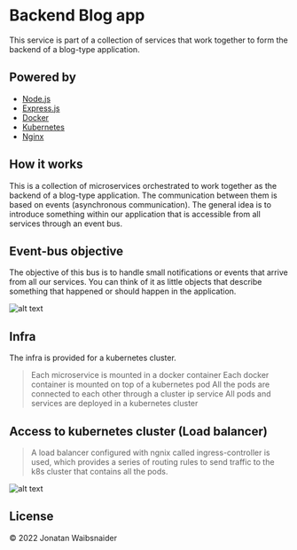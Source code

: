 # Backend Blog app

This service is part of a collection of services that work together to form the backend of a blog-type application.

## Powered by
- [Node.js](https://nodejs.org/)
- [Express.js](https://expressjs.com/es/)
- [Docker](https://docs.docker.com/)
- [Kubernetes](https://kubernetes.io/es/docs/home/)
- [Nginx](https://kubernetes.github.io/ingress-nginx/deploy/)

## How it works
This is a collection of microservices orchestrated to work together as the backend of a blog-type application. The communication between them is based on events (asynchronous communication). The general idea is to introduce something within our application that is accessible from all services through an event bus.
## Event-bus objective
The objective of this bus is to handle small notifications or events that arrive from all our services. You can think of it as little objects that describe something that happened or should happen in the application.

[bus]: https://hackernoon.com/hn-images/1*afKDwjre2y0Aqw-VBy--mA.png "Microservices with event-bus diagram"
![alt text][bus]

## Infra
The infra is provided for a kubernetes cluster.
> Each microservice is mounted in a docker container
> Each docker container is mounted on top of a kubernetes pod
> All the pods are connected to each other through a cluster ip service
> All pods and services are deployed in a kubernetes cluster


## Access to kubernetes cluster (Load balancer)
> A load balancer configured with ngnix called ingress-controller is used, which provides a series of routing rules to send traffic to the k8s cluster that contains all the pods.

[ingress]: https://www.kindpng.com/picc/m/212-2120522_kubernetes-nginx-ingress-hd-png-download.png "Nginx diagram"
![alt text][ingress]


## License

© 2022 Jonatan Waibsnaider